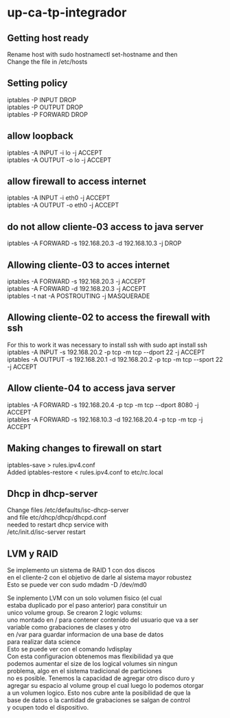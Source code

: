 # up-ca-tp-integrador  
  
## Getting host ready  
Rename host with sudo hostnamectl set-hostname <name> and then  
Change the file in /etc/hosts  
  
## Setting policy  
iptables -P INPUT DROP  
iptables -P OUTPUT DROP  
iptables -P FORWARD DROP  
  
## allow loopback  
iptables -A INPUT -i lo -j ACCEPT    
iptables -A OUTPUT -o lo -j ACCEPT    
  
## allow firewall to access internet  
iptables -A INPUT -i eth0 -j ACCEPT  
iptables -A OUTPUT -o eth0 -j ACCEPT  
  
  
## do not allow cliente-03 access to java server  
iptables -A FORWARD -s 192.168.20.3 -d 192.168.10.3  -j DROP  
  
## Allowing cliente-03 to acces internet  
iptables -A FORWARD -s 192.168.20.3 -j ACCEPT  
iptables -A FORWARD -d 192.168.20.3 -j ACCEPT  
iptables -t nat -A POSTROUTING -j MASQUERADE  
  
  
## Allowing cliente-02 to access the firewall with ssh  
For this to work it was necessary to install ssh with sudo apt install ssh  
iptables -A INPUT -s 192.168.20.2 -p tcp -m tcp  --dport 22 -j ACCEPT  
iptables -A OUTPUT -s 192.168.20.1 -d 192.168.20.2 -p tcp -m tcp --sport 22 -j ACCEPT  
  
## Allow cliente-04 to access java server  
iptables -A FORWARD -s 192.168.20.4 -p tcp -m tcp  --dport 8080 -j ACCEPT  
iptables -A FORWARD -s 192.168.10.3 -d 192.168.20.4 -p tcp -m tcp  -j ACCEPT  
  
## Making changes to firewall on start  
iptables-save > rules.ipv4.conf  
Added iptables-restore < rules.ipv4.conf to etc/rc.local  
  
## Dhcp in dhcp-server  
Change files /etc/defaults/isc-dhcp-server  
and file etc/dhcp/dhcp/dhcpd.conf  
needed to restart dhcp service with   
/etc/init.d/isc-server restart  
  
## LVM y RAID  

Se implemento un sistema de RAID 1 con dos discos  
en el cliente-2 con el objetivo de darle al sistema mayor robustez  
Esto se puede ver con sudo mdadm -D /dev/md0

Se inplemento LVM con un solo volumen fisico (el cual  
estaba duplicado por el paso anterior) para constituir un  
unico volume group. Se crearon 2 logic volums:  
uno montado en / para contener contenido del usuario que va a ser  
variable como grabaciones de clases y otro  
en /var para guardar informacion de una base de datos   
para realizar data science  
Esto se puede ver con el comando lvdisplay  
Con esta configuracion obtenemos mas flexibilidad ya que  
podemos aumentar el size de los logical volumes sin ningun  
problema, algo en el sistema tradicional de particiones   
no es posible. Tenemos la capacidad de agregar otro disco duro y   
agregar su espacio  al volume group el cual luego lo podemos otorgar   
a un volumen logico.  Esto nos cubre ante la posibilidad de que la    
base de datos o la cantidad de grabaciones se salgan de control   
y ocupen todo el dispositivo.   

  

